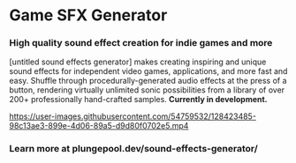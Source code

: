 # Game SFX Generator
### High quality sound effect creation for indie games and more
[untitled sound effects generator] makes creating inspiring and unique sound effects for independent video games, applications, and more fast and easy. Shuffle through procedurally-generated audio effects at the press of a button, rendering virtually unlimited sonic possibilities from a library of over 200+ professionally hand-crafted samples. **Currently in development.**

https://user-images.githubusercontent.com/54759532/128423485-98c13ae3-899e-4d06-89a5-d9d80f0702e5.mp4

### Learn more at plungepool.dev/sound-effects-generator/
